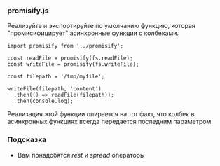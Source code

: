 ### promisify.js

Реализуйте и экспортируйте по умолчанию функцию, которая "промисифицирует" асинхронные функции с колбеками.

```
import promisify from '../promisify';

const readFile = promisify(fs.readFile);
const writeFile = promisify(fs.writeFile);

const filepath = '/tmp/myfile';

writeFile(filepath, 'content')
  .then(() => readFile(filepath));
  .then(console.log);

```

Реализация этой функции опирается на тот факт, что колбек в асинхронных функциях всегда передается последним параметром.

### Подсказка

-   Вам понадобятся *rest* и *spread* операторы